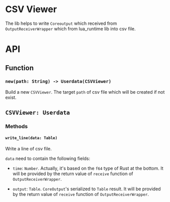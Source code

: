 # CSV Viewer

The lib helps to write `Coreoutput` which received from `OutputReceiverWrapper` which from lua_runtime lib into csv file.

# API

## Function

### `new(path: String) -> Userdata(CSVViewer)`

Build a new `CSVViewer`. The target `path` of csv file which will be created if not exist.

## `CSVViewer: Userdata`

### Methods

#### `write_line(data: Table)`

Write a line of csv file.

`data` need to contain the following fields:

- `time`: `Number`. Actually, it's based on the `f64` type of Rust at the bottom. It will be provided by the return value of `receive` function of `OutputReceiverWrapper`.

- `output`: `Table`. `CoreOutput`'s serialized to `Table` result. It will be provided by the return value of `receive` function of `OutputReceiverWrapper`.